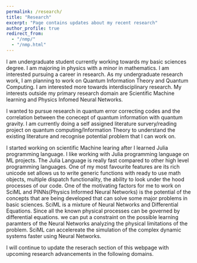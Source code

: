 ```yaml
---
permalink: /research/
title: "Research"
excerpt: "Page contains updates about my recent research"
author_profile: true
redirect_from: 
  - "/nmp/"
  - "/nmp.html"
---
```


I am undergraduate student currently working towards my basic sciences degree. I am majoring in physics with a minor in mathematics. I am interested pursuing a career in research. As my undergraduate research work, I am planning to work on Quantum Information Theory and Quantum Computing. I am interested more towards interdisciplinary research. My interests outside my primary research domain are Scientific Machine learning and Physics Infomed Neural Networks.  

I wanted to pursue research in quantum error correcting codes and the correlation between the conecept of quantum information with quantum gravity. I am currently doing a self assigned literature survery/reading project on quantum computing/Information Theory to understand the existing literature and recognise potential problem that I can work on. 

I started working on scientific Machine learing after I learned Julia programming language. I like working with Julia programming language on ML projects. The Julia Language is really fast compared to other high level programming languages. One of my most favourite features are its rich unicode set allows us to write generic functions with ready to use math objects,  multiple dispatch functionality, the ability to look under the hood processes of our code. One of the motivating factors for me to work on SciML and PINNs(Physics Informed Neural Networks) is the potential of the concepts that are being developed that can solve some major problems in basic sciences. SciML is a mixture of Neural Networks and Differential Equations. Since all the known physical processes can be governed by differential equations. we can put a constraint on the possible learning paramters of the Neural Networks analyzing the physical limitations of the problem. SciML can accelereate the simulation of the complex dynamic systems faster using Neural Networks.

I will continue to update the reserach section of this webpage with upcoming research advancements in the following domains.

